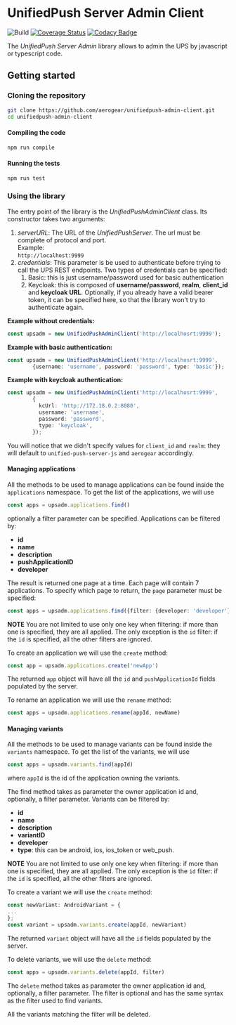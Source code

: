 # UnifiedPush Server Admin Client

![Build](https://github.com/aerogear/unifiedpush-admin-client/workflows/build/badge.svg)
[![Coverage Status](https://coveralls.io/repos/github/aerogear/unifiedpush-admin-client/badge.svg?branch=master)](https://coveralls.io/github/aerogear/unifiedpush-admin-client)
[![Codacy Badge](https://app.codacy.com/project/badge/Grade/af0c8d43f45a418a8844b68969b7efd2)](https://www.codacy.com/gh/aerogear/unifiedpush-admin-client?utm_source=github.com&amp;utm_medium=referral&amp;utm_content=aerogear/unifiedpush-admin-client&amp;utm_campaign=Badge_Grade)

The _UnifiedPush Server Admin_ library allows to admin the UPS by javascript or typescript code.

## Getting started
### Cloning the repository

```bash
git clone https://github.com/aerogear/unifiedpush-admin-client.git
cd unifiedpush-admin-client
```

#### Compiling the code

```bash
npm run compile
```

#### Running the tests

```bash
npm run test
```

### Using the library

The entry point of the library is the _UnifiedPushAdminClient_ class. Its constructor takes two arguments:
1. *serverURL*: The URL of the _UnifiedPushServer_. The url must be complete of protocol and port.  
   Example:  
   `http://localhost:9999` 
1. *credentials*: This parameter is be used to authenticate before trying to call the UPS REST endpoints. Two types of credentials
can be specified:
   1. Basic: this is just username/password used for basic authentication
   2. Keycloak: this is composed of **username/password**, **realm**, **client_id** and **keycloak URL**. Optionally, if you already have a valid bearer token, it
   can be specified here, so that the library won't try to authenticate again.
   
**Example without credentials:** 
```typescript
const upsadm = new UnifiedPushAdminClient('http://localhosrt:9999');
```

**Example with basic authentication:**  
```typescript
const upsadm = new UnifiedPushAdminClient('http://localhosrt:9999', 
        {username: 'username', password: 'password', type: 'basic'});
```

**Example with keycloak authentication:**
```typescript
const upsadm = new UnifiedPushAdminClient('http://localhosrt:9999', 
        {
          kcUrl: 'http://172.18.0.2:8080',
          username: 'username',
          password: 'password',
          type: 'keycloak',
        });
```

You will notice that we didn't specify values for `client_id` and `realm`: they will default to `unified-push-server-js` 
and `aerogear` accordingly.

#### Managing applications

All the methods to be used to manage applications can be found inside the `applications` namespace.
To get the list of the applications, we will use
```typescript
const apps = upsadm.applications.find()
```

optionally a filter parameter can be specified. Applications can be filtered by:
* **id**
* **name**
* **description**
* **pushApplicationID**
* **developer**

The result is returned one page at a time. Each page will contain 7 applications. To specify which page to return, the 
`page` parameter must be specified:

```typescript
const apps = upsadm.applications.find({filter: {developer: 'developer'}, page: 2 })
```

**NOTE** You are not limited to use only one key when filtering: if more than one is specified, they are all applied. The only 
exception is the `id` filter: if the `id` is specified, all the other filters are ignored.


To create an application we will use the `create` method:
```typescript
const app = upsadm.applications.create('newApp')
```
The returned `app` object will have all the `id` and `pushApplicationId` fields populated by the server.

To rename an application we will use the `rename` method:

```typescript
const apps = upsadm.applications.rename(appId, newName)
```  

#### Managing variants

All the methods to be used to manage variants can be found inside the `variants` namespace.
To get the list of the variants, we will use
```typescript
const apps = upsadm.variants.find(appId)
```
where `appId` is the id of the application owning the variants.

The find method takes as parameter the owner application id and, optionally, a filter parameter. Variants can be filtered by:
* **id**
* **name**
* **description**
* **variantID**
* **developer**
* **type**: this can be android, ios, ios_token or web_push.

**NOTE** You are not limited to use only one key when filtering: if more than one is specified, they are all applied. The only 
exception is the `id` filter: if the `id` is specified, all the other filters are ignored.

To create a variant we will use the `create` method:
```typescript
const newVariant: AndroidVariant = {
...
};
const variant = upsadm.variants.create(appId, newVariant)
```
The returned `variant` object will have all the `id` fields populated by the server.

To delete variants, we will use the `delete` method:

```typescript
const apps = upsadm.variants.delete(appId, filter)
```

The `delete` method takes as parameter the owner application id and, optionally, a filter parameter. The filter is optional
and has the same syntax as the filter used to find variants.

All the variants matching the filter will be deleted.

